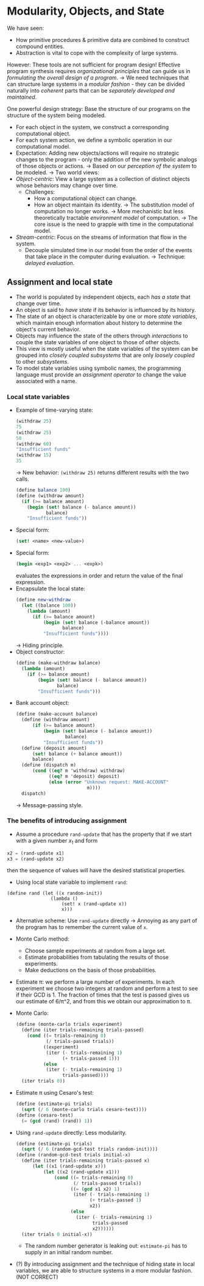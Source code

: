 # Modularity, Objects, and State

We have seen:
- How primitive procedures & primitive data are combined to construct compound entities.
- Abstraction is vital to cope with the complexity of large systems.

However: These tools are not sufficient for program design! Effective program synthesis requires *organizational principles* that can guide us in *formulating the overall design of a program*.
-> We need techniques that can structure large systems in a *modular fashion* - they can be divided naturally into *coherent* parts that can be *separately developed and maintained*.

One powerful design strategy: Base the structure of our programs on the structure of the system being modeled.
- For each object in the system, we construct a corresponding computational object.
- For each system action, we define a symbolic operation in our computational model.
- Expectation: Adding new objects/actions will require no strategic changes to the program - only the addition of the new symbolic analogs of those objects or actions.
-> Based on our *perception of the system* to be modeled.
-> Two world views:
- *Object-centric*: View a large system as a collection of distinct objects whose behaviors may change over time.
  - Challenges:
    - How a computational object can change.
    - How an object maintain its identity.
  -> The substitution model of computation no longer works.
  -> More mechanistic but less theoretically tractable *environment model* of computation.
  -> The core issue is the need to grapple with time in the computational model.
- *Stream-centric*: Focus on the streams of information that flow in the system.
  - Decouple simulated time in our model from the order of the events that take place in the computer during evaluation.
  -> Technique: *delayed evaluation*.

## Assignment and local state

- The world is populated by independent objects, each *has a state* that change over time.
- An object is said to *have state* if its behavior is influenced by its history.
- The state of an object is characterizable by one or more *state variables*, which maintain enough information about history to determine the object's current behavior.
- Objects may influence the state of the others through *interactions* to couple the state variables of one object to those of other objects.
- This view is mostly useful when the state variables of the system can be grouped into *closely coupled subsystems* that are only *loosely coupled* to other *subsystems*.
- To model state variables using symbolic names, the programming language must provide an *assignment operator* to change the value associated with a name.

### Local state variables

- Example of time-varying state:
  ```scheme
  (withdraw 25)
  75
  (withdraw 25)
  50
  (withdraw 60)
  "Insufficient funds"
  (withdraw 15)
  35
  ```
  -> New behavior: `(withdraw 25)` returns different results with the two calls.
  ```scheme
  (define balance 100)
  (define (withdraw amount)
    (if (>= balance amount)
      (begin (set! balance (- balance amount))
             balance)
      "Insufficient funds"))
  ```
- Special form:
  ```scheme
  (set! <name> <new-value>)
  ```
- Special form:
  ```scheme
  (begin <exp1> <exp2> ... <expk>)
  ```
  evaluates the expressions in order and return the value of the final expression.
- Encapsulate the local state:
  ```scheme
  (define new-withdraw
    (let ((balance 100))
      (lambda (amount)
        (if (>= balance amount)
            (begin (set! balance (-balance amount))
                   balance)
            "Insufficient funds"))))
  ```
  -> Hiding principle.
- Object constructor:
  ```scheme
  (define (make-withdraw balance)
    (lambda (amount)
      (if (>= balance amount)
          (begin (set! balance (- balance amount))
                 balance)
          "Insufficient funds")))
  ```
- Bank account object:
  ```scheme
  (define (make-account balance)
    (define (withdraw amount)
        (if (>= balance amount)
            (begin (set! balance (- balance amount))
                    balance)
            "Insufficient funds"))
    (define (deposit amount)
        (set! balance (+ balance amount))
        balance)
    (define (dispatch m)
        (cond ((eq? m 'withdraw) withdraw)
              ((eq? m 'deposit) deposit)
              (else (error "Unknown request: MAKE-ACCOUNT"
                            m))))
    dispatch)
  ```
  -> Message-passing style.

### The benefits of introducing assignment

- Assume a procedure `rand-update` that has the property that if we start with a given number $x_1$ and form

```scheme
x2 = (rand-update x1)
x3 = (rand-update x2)
```
then the sequence of values will have the desired statistical properties.

- Using local state variable to implement `rand`:

```
(define rand (let ((x random-init))
                (lambda ()
                    (set! x (rand-update x))
                    x)))
```

- Alternative scheme: Use `rand-update` directly -> Annoying as any part of the program has to remember the current value of `x`.

- Monte Carlo method:
  - Choose sample experiments at random from a large set.
  - Estimate probabilities from tabulating the results of those experiments.
  - Make deductions on the basis of those probabilities.
- Estimate π: we perform a large number of experiments. In each experiment we choose two integers at random and perform a test to see if their GCD is 1. The fraction of times that the test is passed gives us our estimate of 6/π^2, and from this we obtain our approximation to π.
- Monte Carlo:
  ```scheme
  (define (monte-carlo trials experiment)
    (define (iter trials-remaining trials-passed)
      (cond ((= trials-remaining 0)
             (/ trials-passed trials))
            ((experiment)
             (iter (- trials-remaining 1)
                   (+ trials-passed 1)))
            (else
             (iter (- trials-remaining 1)
                   trials-passed))))
    (iter trials 0))
  ```
- Estimate π using Cesaro's test:
  ```scheme
  (define (estimate-pi trials)
    (sqrt (/ 6 (monte-carlo trials cesaro-test))))
  (define (cesaro-test)
    (= (gcd (rand) (rand)) 1))
  ```
- Using `rand-update` directly: Less modularity.
  ```scheme
  (define (estimate-pi trials)
    (sqrt (/ 6 (random-gcd-test trials random-init))))
  (define (random-gcd-test trials initial-x)
    (define (iter trials-remaining trials-passed x)
        (let ((x1 (rand-update x)))
            (let ((x2 (rand-update x1)))
                (cond ((= trials-remaining 0)
                       (/ trials-passed trials))
                      ((= (gcd x1 x2) 1)
                       (iter (- trials-remaining 1)
                             (+ trials-passed 1)
                             x2))
                      (else
                        (iter (- trials-remaining 1)
                              trials-passed
                              x2))))))
    (iter trials 0 initial-x))
  ```
  - The random number generator is leaking out: `estimate-pi` has to supply in an initial random number.
- (?) By introducing assignment and the technique of hiding state in local variables, we are able to structure systems in a more modular fashion. (NOT CORRECT)
